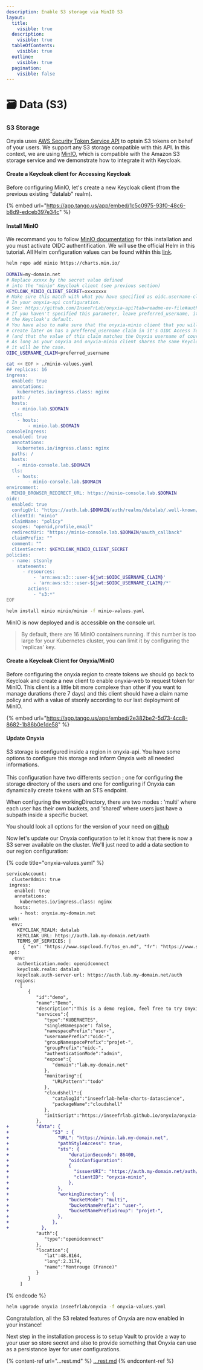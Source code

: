 ```yaml
---
description: Enable S3 storage via MinIO S3
layout:
  title:
    visible: true
  description:
    visible: true
  tableOfContents:
    visible: true
  outline:
    visible: true
  pagination:
    visible: false
---
```


# 🗃️ Data (S3)

### S3 Storage

Onyxia uses [AWS Security Token Service API](https://docs.aws.amazon.com/STS/latest/APIReference/welcome.html) to optain S3 tokens on behaf of your users. We support any S3 storage compatible with this API. In this context, we are using [MinIO](https://min.io/), which is compatible with the Amazon S3 storage service and we demonstrate how to integrate it with Keycloak.

#### Create a Keycloak client for Accessing Keycloak

Before configuring MinIO, let's create a new Keycloak client (from the previous existing "datalab" realm).

{% embed url="https://app.tango.us/app/embed/1c5c0975-93f0-48c6-b8d9-edceb397e34c" %}

#### Install MinIO

We recommand you to follow [MinIO documentation](https://min.io/docs/minio/linux/administration/identity-access-management/oidc-access-management.html#minio-external-identity-management-openid) for this installation and you must activate OIDC authentification. We will use the official Helm in this tutorial. All Helm configuration values can be found within this [link](https://github.com/minio/minio/blob/master/helm/minio/values.yaml).

```bash
helm repo add minio https://charts.min.io/
 
DOMAIN=my-domain.net
# Replace xxxxx by the secret value defined 
# into the "minio" Keycloak client (see previous section)
KEYCLOAK_MINIO_CLIENT_SECRET=xxxxxxxx
# Make sure this match with what you have specified as oidc.username-claim
# In your onyxia-api configuration.  
# See: https://github.com/InseeFrLab/onyxia-api?tab=readme-ov-file#authentication-configuration
# If you haven't specified this parameter, leave preferred_username, it's
# the Keycloak's default.  
# You have also to make sure that the onyxia-minio client that you will
# create later on has a preffered_username claim in it's OIDC Access Tocken JWT
# (and that the value of this claim matches the Onyxia username of course).  
# As long as your onyxia and onyxia-minio client shares the same Keycloak realm
# it will be the case.  
OIDC_USERNAME_CLAIM=preferred_username

cat << EOF > ./minio-values.yaml
## replicas: 16
ingress:
  enabled: true
  annotations:
    kubernetes.io/ingress.class: nginx
  path: /
  hosts:
    - minio.lab.$DOMAIN
  tls:
    - hosts:
        - minio.lab.$DOMAIN
consoleIngress:
  enabled: true
  annotations:
    kubernetes.io/ingress.class: nginx
  paths: /
  hosts:
    - minio-console.lab.$DOMAIN
  tls:
    - hosts:
        - minio-console.lab.$DOMAIN
environment:
  MINIO_BROWSER_REDIRECT_URL: https://minio-console.lab.$DOMAIN
oidc:
  enabled: true
  configUrl: "https://auth.lab.$DOMAIN/auth/realms/datalab/.well-known/openid-configuration"
  clientId: "minio"
  claimName: "policy"
  scopes: "openid,profile,email"
  redirectUri: "https://minio-console.lab.$DOMAIN/oauth_callback"
  claimPrefix: ""
  comment: ""
  clientSecret: $KEYCLOAK_MINIO_CLIENT_SECRET
policies:
  - name: stsonly
    statements:
      - resources:
          - 'arn:aws:s3:::user-${jwt:$OIDC_USERNAME_CLAIM}'
          - 'arn:aws:s3:::user-${jwt:$OIDC_USERNAME_CLAIM}/*'
        actions:
          - "s3:*"
EOF

helm install minio minio/minio -f minio-values.yaml
```

MinIO is now deployed and is accessible on the console url.

> By default, there are 16 MinIO containers running. If this number is too large for your Kubernetes cluster, you can limit it by configuring the 'replicas' key.

#### Create a Keycloak Client for Onyxia/MinIO

Before configuring the onyxia region to create tokens we should go back to Keycloak and create a new client to enable onyxia-web to request token for MinIO. This client is a little bit more complexe than other if you want to manage durations (here 7 days) and this client should have a claim name policy and with a value of stsonly according to our last deployment of MinIO.

{% embed url="https://app.tango.us/app/embed/2e382be2-5d73-4cc8-8682-1b86b0e1de58" %}

#### Update Onyxia

S3 storage is configured inside a region in onyxia-api. You have some options to configure this storage and inform Onyxia web all needed informations.\
\
This configuration have two differents section ; one for configuring the storage directory of the users and one for configuring if Onyxia can dynamically create tokens with an STS endpoint.

When configuring the workingDirectory, there are two modes : 'multi' where each user has their own buckets, and 'shared' where users just have a subpath inside a specific bucket.

You should look all options for the version of your need on [github](https://github.com/InseeFrLab/onyxia-api/blob/master/docs/region-configuration.md#s3)

Now let's update our Onyxia configuration to let it know that there is now a S3 server available on the cluster. We'll just need to add a data section to our region configuration: &#x20;



{% code title="onyxia-values.yaml" %}
```diff
serviceAccount:
  clusterAdmin: true
 ingress:
   enabled: true
   annotations:
     kubernetes.io/ingress.class: nginx
   hosts:
     - host: onyxia.my-domain.net
 web:
  env:
    KEYCLOAK_REALM: datalab
    KEYCLOAK_URL: https://auth.lab.my-domain.net/auth
    TERMS_OF_SERVICES: |
      { "en": "https://www.sspcloud.fr/tos_en.md", "fr": "https://www.sspcloud.fr/tos_fr.md" }
 api:
   env:
    authentication.mode: openidconnect
    keycloak.realm: datalab
    keycloak.auth-server-url: https://auth.lab.my-domain.net/auth
   regions:
     [
        {
           "id":"demo",
           "name":"Demo",
           "description":"This is a demo region, feel free to try Onyxia !",
           "services":{
              "type":"KUBERNETES",
              "singleNamespace": false,
              "namespacePrefix":"user-",
              "usernamePrefix":"oidc-",
              "groupNamespacePrefix":"projet-",
              "groupPrefix":"oidc-",
              "authenticationMode":"admin",
              "expose":{
                 "domain":"lab.my-domain.net"
              },
              "monitoring":{
                 "URLPattern":"todo"
              },
              "cloudshell":{
                 "catalogId":"inseefrlab-helm-charts-datascience",
                 "packageName":"cloudshell"
              },
              "initScript":"https://inseefrlab.github.io/onyxia/onyxia-init.sh"
           },
+          "data": {
+                "S3" : {
+                  "URL": "https://minio.lab.my-domain.net",
+                  "pathStyleAccess": true,
+                  "sts": {
+                      "durationSeconds": 86400,
+                      "oidcConfiguration":
+                      {
+                        "issuerURI": "https://auth.my-domain.net/auth/realms/datalab",
+                        "clientID": "onyxia-minio",
+                      },
+                  },
+                  "workingDirectory": {
+                      "bucketMode": "multi",
+                      "bucketNamePrefix": "user-",
+                      "bucketNamePrefixGroup": "projet-",
+                  },
+                },
+            },
           "auth":{
              "type":"openidconnect"
           },
           "location":{
              "lat":48.8164,
              "long":2.3174,
              "name":"Montrouge (France)"
           }
        }
     ]
```
{% endcode %}

```bash
helm upgrade onyxia inseefrlab/onyxia -f onyxia-values.yaml
```

Congratulation, all the S3 related features of Onyxia are now enabled in your instance!

Next step in the installation process is to setup Vault to provide a way to your user so store secret and also to provide something that Onyxia can use as a persistance layer for user configurations.

{% content-ref url="...rest.md" %}
[...rest.md](...rest.md)
{% endcontent-ref %}
